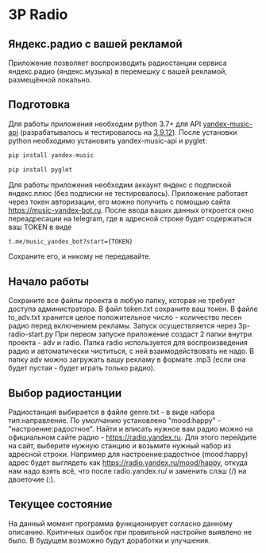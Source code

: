 # 3P Radio
## Яндекс.радио с вашей рекламой

Приложение позволяет воспроизводить радиостанции сервиса яндекс.радио (яндекс.музыка) в перемешку с вашей рекламой, размещённой локально.

## Подготовка
Для работы приложения необходим python 3.7+ для API [yandex-music-api](https://github.com/MarshalX/yandex-music-api) (разрабатывалось и тестировалось на [3.9.12](https://www.python.org/downloads/release/python-3912/)).
После установки python необходимо установить yandex-music-api и pyglet:
```sh
pip install yandex-music
```
```sh
pip install pyglet
```
Для работы приложения необходим аккаунт яндекс с подпиской яндекс.плюс (без подписки не тестировалось). Приложение работает через токен авторизации, его можно получить с помощью сайта https://music-yandex-bot.ru.
После ввода ваших данных откроется окно переадресации на telegram, где в адресной строке будет содержаться ваш TOKEN в виде
```sh
t.me/music_yandex_bot?start={TOKEN}
```
Сохраните его, и никому не передавайте.

## Начало работы
Сохраните все файлы проекта в любую папку, которая не требует доступа администратора. В файл token.txt сохраните ваш токен. В файле to_adv.txt хранится целое положительное число - количество песен радио перед включением рекламы. Запуск осуществляется через 3p-radio-start.py При первом запуске приложение создаст 2 папки внутри проекта - adv и radio. Папка radio используется для воспроизведения радио и автоматически чиститься, с ней взаимодействовать не надо. В папку adv можно загружать вашу рекламу в формате .mp3 (если она будет пустая - будет играть только радио).

## Выбор радиостанции

Радиостанция выбирается в файле genre.txt - в виде набора тип:направление. По умолчанию установлено "mood:happy" - "настроение:радостное". Найти и вписать нужное вам радио можно на официальном сайте радио - https://radio.yandex.ru. Для этого перейдите на сайт, выберите нужную станцию и возьмите нужный набор из адресной строки. Например для настроение:радостное (mood:happy) адрес будет выглядеть как https://radio.yandex.ru/mood/happy, откуда нам надо взять всё, что после radio.yandex.ru/ и заменить слэш (/) на двоеточие (:).

## Текущее состояние

На данный момент программа функционирует согласно данному описанию. Критичных ошибок при правильной настройке выявлено не было. В будущем возможно будут доработки и улучшения.
